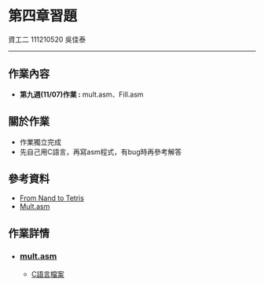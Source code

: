 # 第四章習題
資工二 111210520 吳佳泰

---

## 作業內容
* **第九週(11/07)作業 :** mult.asm、Fill.asm

## 關於作業
* 作業獨立完成
* 先自己用C語言，再寫asm程式，有bug時再參考解答

## 參考資料
* [From Nand to Tetris](https://www.nand2tetris.org/)
* [Mult.asm](https://github.com/ccc112a/cpu2os/blob/master/03-nand2tetris/04/mult/Mult.asm)

## 作業詳情
* ### [mult.asm](/04/mult/mult.asm)
    * [C語言檔案](/04/mult/mult.c)